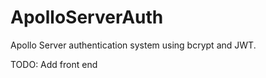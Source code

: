 ﻿# ApolloServerAuth
Apollo Server authentication system using bcrypt and JWT. 

TODO: Add front end 

